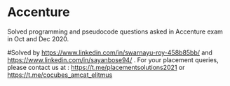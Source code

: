 # Accenture
Solved programming and pseudocode questions asked in Accenture exam in Oct and Dec 2020.

#Solved by https://www.linkedin.com/in/swarnayu-roy-458b85bb/ and https://www.linkedin.com/in/sayanbose94/ . For your placement queries, please contact us at : https://t.me/placementsolutions2021 or https://t.me/cocubes_amcat_elitmus 
